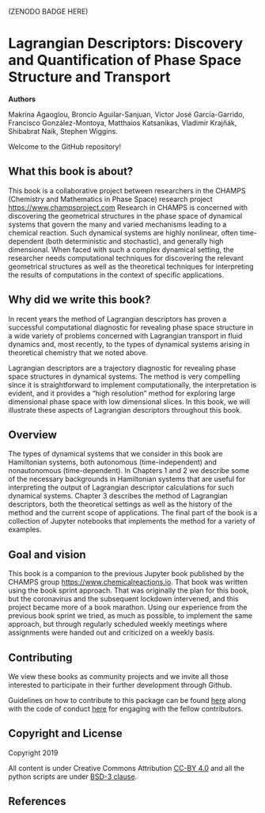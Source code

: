 (ZENODO BADGE HERE)

# Lagrangian Descriptors: Discovery and Quantification of Phase Space Structure and Transport

**Authors**

Makrina Agaoglou, Broncio Aguilar-Sanjuan, Victor José García-Garrido, Francisco González-Montoya, Matthaios Katsanikas, Vladimír Krajňák, Shibabrat Naik, Stephen Wiggins.

Welcome to the GitHub repository! 

## What this book is about?

This book is a collaborative project between researchers in the CHAMPS (Chemistry and Mathematics in Phase Space) research project <https://www.champsproject.com>
Research in CHAMPS is concerned with discovering the geometrical structures in the phase space of dynamical systems that govern the many and varied mechanisms leading to a chemical reaction.  Such dynamical systems are highly nonlinear, often time-dependent (both deterministic and stochastic), and generally high dimensional.  When faced with such a complex dynamical setting, the researcher needs computational techniques for discovering the relevant geometrical structures as well as the theoretical techniques for interpreting the results of computations in the context of specific applications.

## Why did we write this book?

In recent years the method of Lagrangian descriptors has proven a successful computational diagnostic for revealing phase space structure in a wide variety of problems concerned with Lagrangian transport in fluid dynamics and, most recently, to the types of dynamical systems arising in theoretical chemistry that we noted above.

Lagrangian descriptors are a trajectory diagnostic for revealing phase space structures in dynamical systems. The method is very compelling since it is straightforward to implement computationally, the interpretation is evident, and it provides a “high resolution” method for exploring large dimensional phase space with low dimensional slices. In this book, we will illustrate these aspects of Lagrangian descriptors throughout this book.

## Overview

The types of dynamical systems that we consider in this book are Hamiltonian systems, both autonomous (time-independent) and nonautonomous (time-dependent). In Chapters 1 and 2 we describe some of the necessary backgrounds in Hamiltonian systems that are useful for interpreting the output of Lagrangian descriptor calculations for such dynamical systems.  Chapter 3 describes the method of Lagrangian descriptors, both the theoretical settings as well as the history of the method and the current scope of applications. The final part of the book is a collection of Jupyter notebooks that implements the method for a variety of examples.

## Goal and vision

This book is a companion to the previous Jupyter book published by the CHAMPS group <https://www.chemicalreactions.io>. That book was written using the book sprint approach. That was originally the plan for this book, but the coronavirus and the subsequent lockdown intervened, and this project became more of a book marathon. Using our experience from the previous book sprint we tried, as much as possible, to implement the same approach, but through regularly scheduled weekly meetings where assignments were handed out and criticized on a weekly basis.


## Contributing
We view these books as community projects and we invite all those interested to participate in their further development through Github.

Guidelines on how to contribute to this package can be found  [here](https://github.com/champsproject/chem_react_dyn/blob/docs/docs/contributing.md) along with the code of conduct [here](https://github.com/champsproject/chem_react_dyn/blob/docs/docs/CODE_OF_CONDUCT.md) for engaging with the fellow contributors.


## Copyright and License
Copyright 2019

All content is under Creative Commons Attribution [CC-BY 4.0](https://creativecommons.org/licenses/by/4.0/legalcode.txt) and all the python scripts are under [BSD-3 clause](https://github.com/champsproject/chem_react_dyn/blob/docs/docs/LICENSE).

## References



